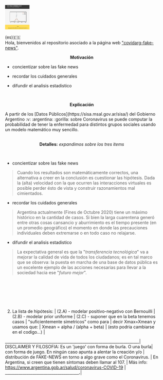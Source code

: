 <img width=80, height=80, src="readme-static.png">

(es):es:<br>
Hola, bienvenidos al repositorio asociado a la página web ["covidarg-fake-news"](https://covidarg-fake-news.herokuapp.com/).

<p align="center">
<b>Motivación</b></p>

* concientizar sobre las fake news

* recordar los cuidados generales

* difundir el analisis estadistico
<br>


<p align="center">
<b>Explicación</b></p>
A partir de los [Datos Públicos](https://sisa.msal.gov.ar/sisa/) del Gobierno Argentino :v: :argentina: :gorilla: sobre Coronavirus se puede computar la probabilidad de tener la enfermedad para distintos grupos sociales usando un modelo matemático muy sencillo. 
<br>


<p align="center">
<br>
 <b>Detalles:</b> <i>expandimos sobre los tres items</i></p>
<br>

* concientizar sobre las fake news

> Cuando los resultados son matemáticamente correctos, una alternativa a creer en la conclusión es cuestionar las hipótesis. Dada la (alta) velocidad con la que ocurren las interacciones virtuales es posible perder ésto de vista y construir razonamientos mal cimientados.   

* recordar los cuidados generales

> Argentina actualmente (Fines de Octubre 2020) tiene un máximo histórico en la cantidad de casos. Si bien la larga cuarentena generó entre otras cosas cansancio y aburrimiento es el tiempo presente (en un promedio geográfico) el momento en donde las precauciones individuales deben extremarse o en todo caso no relajarse.  

* difundir el analisis estadistico

> La expectativa general es que la "<i>transferencia tecnológica</i>" va a mejorar la calidad de vida de todos los ciudadanos; es en tal marco que se observa: la puesta en marcha de una base de datos pública es un excelente ejemplo de las acciones necesarias para llevar a la sociedad hacia ese "<i>futuro mejor</i>". 
<br>


<br><br><br>


 2. La lista de hipótesis:                                           |
    (2.A) - modelar positivo-negativo con Bernouilli                 |   
    (2.B) - modelar prior uniforme                                   |
    (2.C) - suponer que en la beta tenemos casos                     |
            "suficientemente simetricos" como para                   |
            decir Xmax=Xmean y usamos que:                           |
              Xmean = alpha / (alpha + beta)                         |
            (esto podria cambiarse en el codigo...)                  |

_____________________________________________________________________| 
DISCLAIMER Y FILOSOFIA: Es un 'juego' con forma de burla. O una burla|
con forma de juego. En ningún caso apunta a alentar la creación y/o  |
distribución de FAKE-NEWS en torno a algo grave como el Coronavirus. |
En Argentina, si creen que tienen síntomas deben llamar al 107.      |
Más info: https://www.argentina.gob.ar/salud/coronavirus-COVID-19    |
_____________________________________________________._______________|
